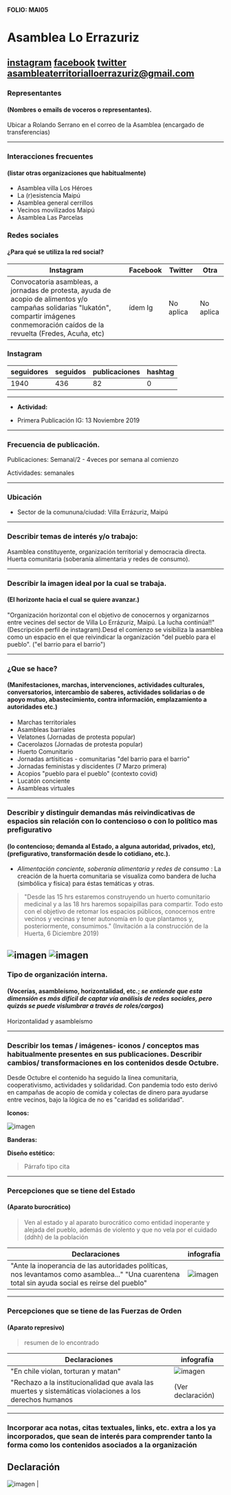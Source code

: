 #### FOLIO: MAI05
# Asamblea Lo Errazuriz

[instagram](https://www.instagram.com/asambleaterritorialloerrazuriz/)
[facebook](https://www.facebook.com/pages/category/Community/Asamblea-Territorial-Barrio-Lo-Err%C3%A1zuriz-102351867874185/)
[twitter]()
<asambleaterritorialloerrazuriz@gmail.com>
---

### Representantes
#### (Nombres o emails de voceros o representantes).
Ubicar a Rolando Serrano en el correo de la Asamblea (encargado de transferencias) 

---
### Interacciones frecuentes
#### (listar otras organizaciones que habitualmente) 
* Asamblea villa Los Héroes
* La (r)esistencia Maipú
* Asamblea general cerrillos 
* Vecinos movilizados Maipú 
* Asamblea Las Parcelas

### Redes sociales
#### ¿Para qué se utiliza la red social?
| Instagram | Facebook | Twitter | Otra 
|---|---|---|---|
|Convocatoria asambleas, a jornadas de protesta, ayuda de acopio de alimentos y/o campañas solidarias "lukatón", compartir imágenes conmemoración caídos de la revuelta (Fredes, Acuña, etc)|ídem Ig |No aplica | No aplica|

### **Instagram**
| seguidores | seguidos | publicaciones | hashtag 
|---|---|---|---|
|1940|436|82| 0

---

* **Actividad:**   

* Primera Publicación IG: 13 Noviembre 2019

---
### Frecuencia de publicación.

Publicaciones: Semanal/2 - 4veces por semana al comienzo

Actividades: semanales 

---
### Ubicación
* Sector de la comununa/ciudad: Villa Errázuriz, Maipú

---
### Describir temas de interés y/o trabajo:
Asamblea constituyente, organización territorial y democracia directa. Huerta comunitaria (soberanía alimentaria y redes de consumo). 

---
### Describir la imagen ideal por la cual se trabaja.
#### (El horizonte hacia el cual se quiere avanzar.)
"Organización horizontal con el objetivo de conocernos y organizarnos entre vecines del sector de Villa Lo Errázuriz, Maipú.
La lucha continúa!!" (Descripción perfil de instagram).Desd el comienzo se visibiliza la asamblea como un espacio en el que reivindicar la organización "del pueblo para el pueblo". ("el barrio para el barrio")

---
### ¿Que se hace?
#### (Manifestaciones, marchas, intervenciones, actividades culturales, conversatorios, intercambio de saberes, actividades solidarias o de apoyo mutuo, abastecimiento, contra información, emplazamiento a autoridades etc.)
* Marchas territoriales
* Asambleas barriales
* Velatones (Jornadas de protesta popular)
* Cacerolazos (Jornadas de protesta popular)
* Huerto Comunitario
* Jornadas artísiticas - comunitarias "del barrio para el barrio"
* Jornadas feministas y discidentes (7 Marzo primera)
* Acopios "pueblo para el pueblo" (contexto covid)
* Lucatón conciente 
* Asambleas virtuales 
---
### Describir y distinguir demandas más reivindicativas de espacios sin relación con lo contencioso o con lo político mas prefigurativo
#### (lo contencioso; demanda al Estado, a alguna autoridad, privados, etc), (prefigurativo, transformación desde lo cotidiano, etc.).
* _Alimentación conciente, soberanía alimentaria y redes de consumo_ : La creación de la huerta comunitaria se visualiza como bandera de lucha (simbólica y física) para éstas temáticas y otras.
> "Desde las 15 hrs estaremos construyendo un huerto comunitario medicinal y a las 18 hrs haremos sopaipillas para compartir.
Todo esto con el objetivo de retomar los espacios públicos, conocernos entre vecinos y vecinas y tener autonomía en lo que plantamos y, posteriormente, consumimos." (Invitación a la construcción de la Huerta, 6 Diciembre 2019)

![imagen](/Imag/huertadiciembre.png)
![imagen](/Imag/huertaerrazuriz.png.png)
---
### Tipo de organización interna.
#### (Vocerías, asambleísmo, horizontalidad, etc.; *se entiende que esta dimensión es más difícil de captar vía análisis de redes sociales, pero quizás se puede vislumbrar a través de roles/cargos*)
Horizontalidad y asambleísmo 

---
### Describir los temas / imágenes- iconos / conceptos mas habitualmente presentes en sus publicaciones. Describir cambios/ transformaciones en los contenidos desde Octubre.
Desde Octubre el contenido ha seguido la línea comunitaria, cooperativismo, actividades y solidaridad. Con pandemia todo esto derivó en campañas de acopio de comida y colectas de dinero para ayudarse entre vecinos, bajo la lógica de no es "caridad es solidaridad". 

**Iconos:**

![imagen](/Imag/iconoerrazuriz.png)

**Banderas:**

**Diseño estético:**

> Párrafo tipo cita 

---
### Percepciones que se tiene del Estado
#### (Aparato burocrático)
> Ven al estado y al aparato burocrático como entidad inoperante y alejada del pueblo, además de violento y que no vela por el cuidado (ddhh) de la población

| Declaraciones | infografía | 
|---|---|
|"Ante la inoperancia de las autoridades políticas, nos levantamos como asamblea..." "Una cuarentena total sin ayuda social es reirse del pueblo"| ![imagen](/Imag/solidaridad.png) |

---
### Percepciones que se tiene de las Fuerzas de Orden
#### (Aparato represivo)
> resumen de lo encontrado

| Declaraciones | infografía | 
|---|---|
|"En chile violan, torturan y matan" | ![imagen](/imag/errazuriz1.png.png) 
"Rechazo a la institucionalidad que avala las muertes y sistemáticas violaciones a los derechos humanos| (Ver declaración)


---
### Incorporar aca notas, citas textuales, links, etc. extra a los ya incorporados, que sean de interés para comprender tanto la forma como los contenidos asociados a la organización
## Declaración 
![imagen](/imag/declaracion.png.png) |
